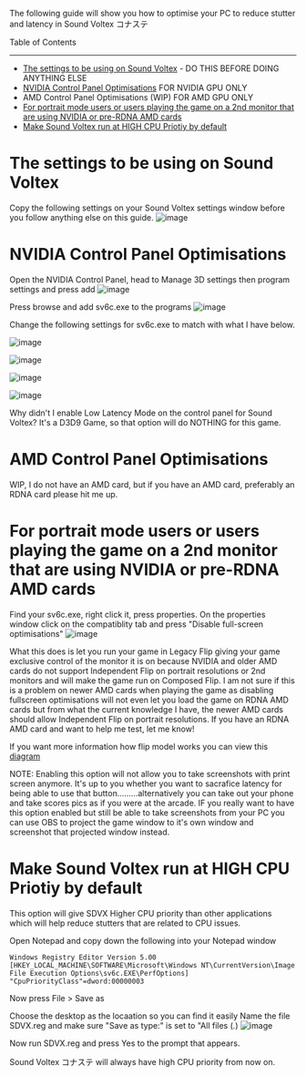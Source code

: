 The following guide will show you how to optimise your PC to reduce stutter and latency in Sound Voltex コナステ

Table of Contents
_____________________
* [The settings to be using on Sound Voltex](#the-settings-to-be-using-on-sound-voltex) - DO THIS BEFORE DOING ANYTHING ELSE 
* [NVIDIA Control Panel Optimisations](#nvidia-control-panel-optimisations) FOR NVIDIA GPU ONLY
* AMD Control Panel Optimisations (WIP) FOR AMD GPU ONLY
* [For portrait mode users or users playing the game on a 2nd monitor that are using NVIDIA or pre-RDNA AMD cards](#for-portrait-mode-users-or-users-playing-the-game-on-a-2nd-monitor-that-are-using-nvidia-or-pre-rdna-amd-cards)
* [Make Sound Voltex run at HIGH CPU Priotiy by default](#make-sound-voltex-run-at-high-cpu-priotiy-by-default)

# The settings to be using on Sound Voltex 
Copy the following settings on your Sound Voltex settings window before you follow anything else on this guide.
![image](https://user-images.githubusercontent.com/16516667/216709579-e852b674-b0f8-459e-a929-765a7e92e2f6.png)


# NVIDIA Control Panel Optimisations 
Open the NVIDIA Control Panel, head to Manage 3D settings then program settings and press add
![image](https://user-images.githubusercontent.com/16516667/216704603-172b3326-8aa6-47a4-a3ab-14636d6cb403.png)

Press browse and add sv6c.exe to the programs
![image](https://user-images.githubusercontent.com/16516667/216705003-1eed657b-b3a5-4572-8ab1-28ab8affbcc6.png)

Change the following settings for sv6c.exe to match with what I have below.

![image](https://user-images.githubusercontent.com/16516667/216705211-0d72245e-77e4-43b3-90ce-52533b455787.png)

![image](https://user-images.githubusercontent.com/16516667/216705241-c0cf8c0a-7815-46b7-9227-ddd7cd4cc89b.png)

![image](https://user-images.githubusercontent.com/16516667/216705335-088333cf-51a5-4327-8066-35ca8033eec3.png)

![image](https://user-images.githubusercontent.com/16516667/216705371-e14ec08e-8e7c-457c-9fc6-3c4ec534a62e.png)

Why didn't I enable Low Latency Mode on the control panel for Sound Voltex? It's a D3D9 Game, so that option will do NOTHING for this game.


# AMD Control Panel Optimisations 

WIP, I do not have an AMD card, but if you have an AMD card, preferably an RDNA card please hit me up.


# For portrait mode users or users playing the game on a 2nd monitor that are using NVIDIA or pre-RDNA AMD cards

Find your sv6c.exe, right click it, press properties. On the properties window click on the compatiblity tab and press "Disable full-screen optimisations"
![image](https://user-images.githubusercontent.com/16516667/216706432-e833acaa-fc13-41d5-83d4-21f2142afd22.png)

What this does is let you run your game in Legacy Flip giving your game exclusive control of the monitor it is on because NVIDIA and older AMD cards do not support Independent Flip on portrait resolutions or 2nd monitors and will make the game run on Composed Flip. I am not sure if this is a problem on newer AMD cards when playing the game as disabling fullscreen optimisations will not even let you load the game on RDNA AMD cards but from what the current knowledge I have, the newer AMD cards should allow Independent Flip on portrait resolutions. If you have an RDNA AMD card and want to help me test, let me know!

If you want more information how flip model works you can view this [diagram](https://wiki.special-k.info/Presentation_Model#bitblt-d3d11)


NOTE: Enabling this option will not allow you to take screenshots with print screen anymore. It's up to you whether you want to sacrafice latency for being able to use that button.........alternatively you can take out your phone and take scores pics as if you were at the arcade.
IF you really want to  have this option enabled but still be able to take screenshots from your PC you can use OBS to project the game window to it's own window and screenshot that projected window instead. 


# Make Sound Voltex run at HIGH CPU Priotiy by default 
This option will give SDVX Higher CPU priority than other applications which will help reduce stutters that are related to CPU issues. 

Open Notepad and copy down the following into your Notepad window
```
Windows Registry Editor Version 5.00
[HKEY_LOCAL_MACHINE\SOFTWARE\Microsoft\Windows NT\CurrentVersion\Image File Execution Options\sv6c.EXE\PerfOptions] 
"CpuPriorityClass"=dword:00000003
```
Now press File > Save as

Choose the desktop as the locaation so you can find it easily 
Name the file SDVX.reg and make sure "Save as type:" is set to "All files (*.*)
![image](https://user-images.githubusercontent.com/16516667/216713991-4855c1d5-a9ab-46e4-9260-d1c3b2a9a26c.png)

Now run SDVX.reg and press Yes to the prompt that appears. 

Sound Voltex コナステ will always have high CPU priority from now on.



